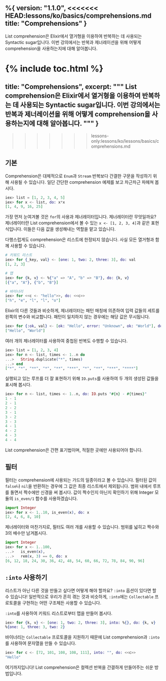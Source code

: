 %{
  version: "1.1.0",
<<<<<<< HEAD:lessons/ko/basics/comprehensions.md
  title: "Comprehensions"
}
---

List comprehension은 Elixir에서 열거형을 이용하여 반복하는 데 사용되는 Syntactic sugar입니다. 이번 강의에서는 반복과 제너레이션을 위해 어떻게 comprehension을 사용하는지에 대해 알아봅니다.

{% include toc.html %}
=======
  title: "Comprehensions",
  excerpt: """
  List comprehension은 Elixir에서 열거형을 이용하여 반복하는 데 사용되는 Syntactic sugar입니다. 이번 강의에서는 반복과 제너레이션을 위해 어떻게 comprehension을 사용하는지에 대해 알아봅니다.
  """
}
---
>>>>>>> lessons-only:lessons/ko/lessons/basics/comprehensions.md

## 기본

Comprehension은 대체적으로 `Enum`과 `Stream` 반복보다 간결한 구문을 작성하기 위해 사용될 수 있습니다. 일단 간단한 comprehension 예제를 보고 차근차근 파헤쳐 봅시다.

```elixir
iex> list = [1, 2, 3, 4, 5]
iex> for x <- list, do: x*x
[1, 4, 9, 16, 25]
```

가장 먼저 눈여겨볼 것은 `for`의 사용과 제너레이터입니다. 제너레이터란 무엇일까요? 제너레이터란 List comprehension에서 볼 수 있는 `x <- [1, 2, 3, 4]`과 같은 표현식입니다. 이들은 다음 값을 생성해내는 역할을 맡고 있습니다.

다행스럽게도 comprehension은 리스트에 한정되지 않습니다. 사실 모든 열거형과 함께 사용할 수 있습니다.

```elixir
# 키워드 리스트
iex> for {_key, val} <- [one: 1, two: 2, three: 3], do: val
[1, 2, 3]

# 맵
iex> for {k, v} <- %{"a" => "A", "b" => "B"}, do: {k, v}
[{"a", "A"}, {"b", "B"}]

# 바이너리
iex> for <<c <- "hello">>, do: <<c>>
["h", "e", "l", "l", "o"]
```

Elixir의 다른 것들과 비슷하게, 제너레이터는 패턴 매칭에 의존하여 입력 값들의 세트를 왼쪽의 변수와 비교합니다. 패턴이 일치하지 않는 경우에는 해당 값은 무시됩니다.

```elixir
iex> for {:ok, val} <- [ok: "Hello", error: "Unknown", ok: "World"], do: val
["Hello", "World"]
```

여러 개의 제너레이터를 사용하여 중첩된 반복도 수행할 수 있습니다.

```elixir
iex> list = [1, 2, 3, 4]
iex> for n <- list, times <- 1..n do
...>   String.duplicate("*", times)
...> end
["*", "*", "**", "*", "**", "***", "*", "**", "***", "****"]
```

실행되고 있는 루프를 더 잘 표현하기 위해 `IO.puts`를 사용하여 두 개의 생성된 값들을 표시해 봅시다.

```elixir
iex> for n <- list, times <- 1..n, do: IO.puts "#{n} - #{times}"
1 - 1
2 - 1
2 - 2
3 - 1
3 - 2
3 - 3
4 - 1
4 - 2
4 - 3
4 - 4
```

List comprehension은 간편 표기법이며, 적절한 곳에만 사용되어야 합니다.

## 필터

필터는 comprehension에 사용되는 가드의 일종이라고 볼 수 있습니다. 필터된 값이 `false`나 `nil`을 반환하는 경우에 그 값은 최종 리스트에서 제외됩니다. 범위 내에서 루프를 돌면서 짝수에만 신경을 써 봅시다. 값이 짝수인지 아닌지 확인하기 위해 Integer 모듈의 `is_even/1` 함수를 사용하겠습니다.

```elixir
import Integer
iex> for x <- 1..10, is_even(x), do: x
[2, 4, 6, 8, 10]
```

제너레이터와 마찬가지로, 필터도 여러 개를 사용할 수 있습니다. 범위를 넓히고 짝수와 3의 배수만 남겨봅시다.

```elixir
import Integer
iex> for x <- 1..100,
...>   is_even(x),
...>   rem(x, 3) == 0, do: x
[6, 12, 18, 24, 30, 36, 42, 48, 54, 60, 66, 72, 78, 84, 90, 96]
```

## `:into` 사용하기

리스트가 아닌 다른 것을 만들고 싶다면 어떻게 해야 할까요? `:into` 옵션이 있다면 할 수 있습니다! 일반적으로 우리가 흔히 겪는 것과 비슷하게, `:into`에는 `Collectable` 프로토콜을 구현하는 어떤 구조체든 사용할 수 있습니다.

`:into`를 사용하여 키워드 리스트로부터 맵을 만들어 봅시다.

```elixir
iex> for {k, v} <- [one: 1, two: 2, three: 3], into: %{}, do: {k, v}
%{one: 1, three: 3, two: 2}
```

바이너리는 `Collectable` 프로토콜을 지원하기 때문에 List comprehension과 `:into`를 사용하여 문자열을 만들 수 있습니다.

```elixir
iex> for c <- [72, 101, 108, 108, 111], into: "", do: <<c>>
"Hello"
```

여기까지입니다! List comprehension은 컬렉션 반복을 간결하게 만들어주는 쉬운 방법입니다.
